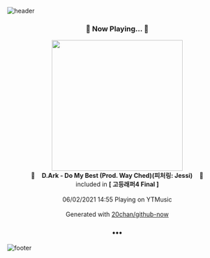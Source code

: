 ![header](https://capsule-render.vercel.app/api?type=wave&height=170&section=header&text=Hi.%20I'm%20SHIFT&fontColor=090707&fontAlignX=45&fontAlignY=65&fontSize=100)

<h3 align="center">🎵 Now Playing... 🎵</h3>
<p align="center">
  <a href="https://music.youtube.com/watch?v=Zjzjtbos8N4">
    <img width="300" src="https://lh3.googleusercontent.com/MQWvU5t-SWFEj_i-pCJczB3jJ8uLB50cBxDn1sxTa2trR6SnUkdyKsOuQMoeLDwHaqDVNqXCwVaptNxeaQ">
  </a>
  <br>
  🎵&nbsp&nbsp&nbsp <b>D.Ark - Do My Best (Prod. Way Ched)(피처링: Jessi)</b> &nbsp&nbsp&nbsp🎵
  <br>
  included in <b>[ 고등래퍼4 Final ]</b>
  
  <br />
  <br />
  06/02/2021 14:55 Playing on YTMusic
  <br />
  <br />
  Generated with <a href="https://github.com/20chan/github-now">20chan/github-now</a>
</p>

<h3 align="center">•••</h3>

![footer](https://capsule-render.vercel.app/api?type=wave&height=150&section=footer)
